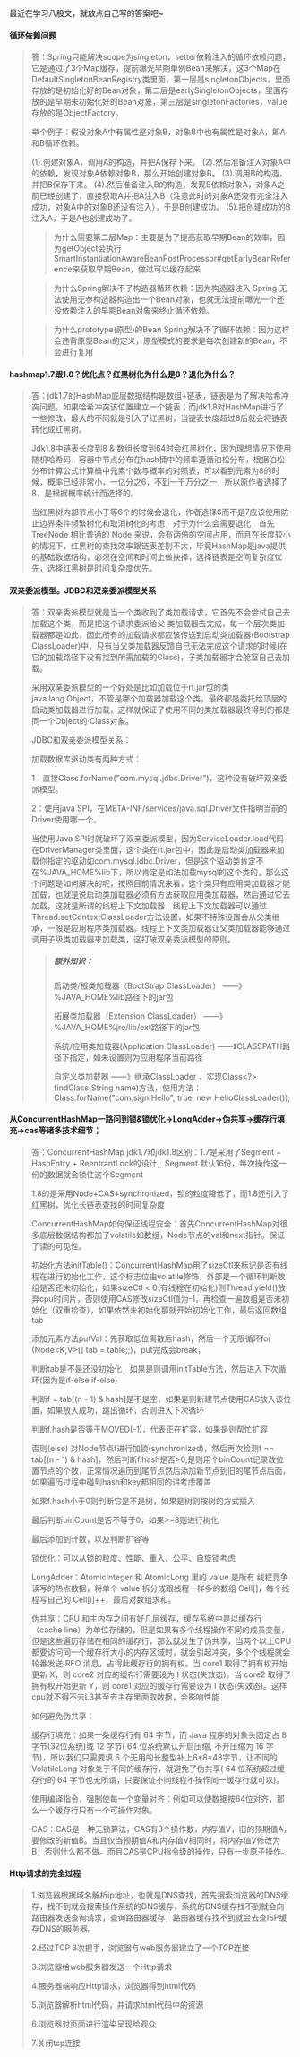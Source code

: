 最近在学习八股文，就放点自己写的答案吧~

#### 循环依赖问题

> 答：Spring只能解决scope为singleton，setter依赖注入的循环依赖问题，它是通过了3个Map缓存，提前曝光早期单例Bean来解决，这3个Map在DefaultSingletonBeanRegistry类里面，第一层是singletonObjects，里面存放的是初始化好的Bean对象，第二层是earlySingletonObjects，里面存放的是早期未初始化好的Bean对象，第三层是singletonFactories，value存放的是ObjectFactory。
>
> 举个例子：假设对象A中有属性是对象B，对象B中也有属性是对象A，即A和B循环依赖。
>
> (1).创建对象A，调用A的构造，并把A保存下来。
> (2).然后准备注入对象A中的依赖，发现对象A依赖对象B，那么开始创建对象B。
> (3).调用B的构造，并把B保存下来。
> (4).然后准备注入B的构造，发现B依赖对象A，对象A之前已经创建了，直接获取A并把A注入B（注意此时的对象A还没有完全注入成功，对象A中的对象B还没有注入），于是B创建成功。
> (5).把创建成功的B注入A，于是A也创建成功了。
>
> > 为什么需要第二层Map：主要是为了提高获取早期Bean的效率，因为getObject会执行SmartInstantiationAwareBeanPostProcessor#getEarlyBeanReference来获取早期Bean，做过可以缓存起来
>
> > 为什么Spring解决不了构造器循环依赖：因为构造器注入 Spring 无法使用无参构造器构造出一个Bean对象，也就无法提前曝光一个还没依赖注入的早期Bean对象来终止循环依赖。
>
> > 为什么prototype(原型)的Bean Spring解决不了循环依赖：因为这样会违背原型Bean的定义，原型模式的要求是每次创建新的Bean，不会进行复用

#### hashmap1.7跟1.8？优化点？红黑树化为什么是8？退化为什么？

>答：jdk1.7的HashMap底层数据结构是数组+链表，链表是为了解决哈希冲突问题，如果哈希冲突该位置建立一个链表；而jdk1.8对HashMap进行了一些修改，最大的不同就是引入了红黑树，当链表长度超过8后就会将链表转化成红黑树。
>
>Jdk1.8中链表长度到8 & 数组长度到64时会红黑树化，因为理想情况下使用随机哈希码，容器中节点分布在hash桶中的频率遵循泊松分布，根据泊松分布计算公式计算桶中元素个数与概率的对照表，可以看到元素为8的时候，概率已经非常小，一亿分之6，不到一千万分之一，所以原作者选择了8，是根据概率统计而选择的。
>
>当红黑树内部节点小于等6个的时候会退化，作者选择6而不是7应该使用防止边界条件频繁树化和取消树化的考虑，对于为什么会需要退化，首先TreeNode 相比普通的 Node 来说，会有两倍的空间占用，而且在长度较小的情况下，红黑树的查找效率跟链表差别不大，毕竟HashMap是java提供的基础数据结构，必须在空间和时间上做抉择，选择链表是空间复杂度优先，选择红黑树是时间复杂度优先。

#### 双亲委派模型。JDBC和双亲委派模型关系

>答：双亲委派模型就是当一个类收到了类加载请求，它首先不会尝试自己去加载这个类，而是把这个请求委派给父 类加载器去完成，每一个层次类加载器都是如此，因此所有的加载请求都应该传送到启动类加载器(Bootstrap ClassLoader)中，只有当父类加载器反馈自己无法完成这个请求的时候(在它的加载路径下没有找到所需加载的Class)，子类加载器才会舱室自己去加载。
>
>采用双亲委派模型的一个好处是比如加载位于rt.jar包的类java.lang.Object，不管是哪个加载器加载这个类，最终都是委托给顶层的启动类加载器进行加载，这样就保证了使用不同的类加载器最终得到的都是同一个Object的·Class对象。
>
>JDBC和双亲委派模型关系：
>
>加载数据库驱动类有两种方式：
>
>1：直接Class.forName("com.mysql.jdbc.Driver")，这种没有破坏双亲委派模型。
>
>2：使用java SPI，在META-INF/services/java.sql.Driver文件指明当前的Driver使用哪一个。
>
>当使用Java SPI时就破坏了双亲委派模型，因为ServiceLoader.load代码在DriverManager类里面，这个类在rt.jar包中，因此是启动类加载器来加载你指定的驱动如com.mysql.jdbc.Driver，但是这个驱动类肯定不在%JAVA_HOME%lib下，所以肯定是如法加载mysql的这个类的，那么这个问题是如何解决的呢，按照目前情况来看，这个类只有应用类加载器才能加载，也就是说启动类加载器必须有方法获取应用类加载器，然后通过它去加载，这就是所谓的线程上下文加载器，线程上下文加载器可以通过Thread.setContextClassLoader方法设置，如果不特殊设置会从父类继承，一般是应用程序类加载器。线程上下文类加载器让父类加载器能够通过调用子级类加载器来加载类，这打破双亲委派模型的原则。
>
>>##### 额外知识：
>>
>>启动类/根类加载器（BootStrap ClassLoader）  ——》%JAVA_HOME%lib路径下的jar包
>>
>>拓展类加载器（Extension ClassLoader）            ——》%JAVA_HOME%jre/lib/ext路径下的jar包
>>
>>系统/应用类加载器(Application ClassLoader)       ——》CLASSPATH路径下指定，如未设置则为应用程序当前路径
>>
>>自定义类加载器														——》继承ClassLoader ，实现Class<?> findClass(String name)方法，使用方法：Class.forName("com.sign.Hello", true, new HelloClassLoader());

#### 从ConcurrentHashMap一路问到锁&锁优化->LongAdder->伪共享->缓存行填充->cas等诸多技术细节；

>答：ConcurrentHashMap jdk1.7和jdk1.8区别：1.7是采用了Segment + HashEntry + ReentrantLock的设计，Segment 默认16份，每次操作这一份的数据就会锁住这个Segment
>
>1.8的是采用Node+CAS+synchronized，锁的粒度降低了，而1.8还引入了红黑树，优化长链表查找的时间复杂度
>
>ConcurrentHashMap如何保证线程安全：首先ConcurrentHashMap对很多底层数据结构都加了volatile如数组，Node节点的val和next指针。保证了读的可见性。
>
>初始化方法initTable()：ConcurrentHashMap用了sizeCtl来标记是否有线程在进行初始化工作，这个标志位由volatile修饰，外部是一个循环判断数组是否还未初始化，如果sizeCtl < 0(有线程在初始化)则Thread.yield()放弃cpu时间片，否则使用CAS修改sizeCtl值为-1，再检查一遍数组是否未初始化（双重检查），如果依然未初始化那就开始初始化工作，最后返回数组tab
>
>添加元素方法putVal：先获取低位离散后hash，然后一个无限循环for (Node<K,V>[] tab = table;;)，put完成会break，
>
>判断tab是不是还没初始化，如果是则调用initTable方法，然后进入下次循环(因为是if-else if-else)
>
>判断f = tab[(n - 1) & hash]是不是空，如果是则新建节点使用CAS放入该位置，如果放入成功，跳出循环，否则进入下次循环
>
>判断f.hash是否等于MOVED(-1)，代表正在扩容，如果是则帮忙扩容
>
>否则(else) 对Node节点f进行加锁(synchronized)，然后再次检测f == tab[(n - 1) & hash]，然后判断f.hash是否>0,是则用个binCount记录改位置节点的个数，正常情况遍历到尾节点然后添加新节点到旧的尾节点后面，如果遍历过程中碰到hash和key都相同的讲考虑覆盖
>
>如果f.hash小于0则判断它是不是树，如果是树则按树的方式插入
>
>最后判断binCount是否不等于0，如果>=8则进行树化
>
>最后添加到计数，以及判断扩容等
>
>
>
>锁优化：可以从锁的粒度、性能、重入、公平、自旋锁考虑
>
>LongAdder：AtomicInteger 和 AtomicLong 里的 value 是所有 线程竞争读写的热点数据，将单个 value 拆分成跟线程一样多的数组 Cell[]，每个线程写自己的 Cell[i]++，最后对数组求和。
>
>伪共享：CPU 和主内存之间有好几层缓存，缓存系统中是以缓存行（cache line）为单位存储的，但是如果有多个线程操作不同的成员变量，但是这些遍历存储在相同的缓存行，那么就发生了伪共享，当两个以上CPU都要访问同一个缓存行大小的内存区域时，就会引起冲突，多个个线程就会轮番发送 RFO 消息，占得此缓存行的拥有权。当 core1 取得了拥有权开始更新 X，则 core2 对应的缓存行需要设为 I 状态(失效态)。当 core2 取得了拥有权开始更新 Y，则 core1 对应的缓存行需要设为 I 状态(失效态)。这样cpu就不得不去L3甚至去主存里面取数据，会影响性能
>
>如何避免伪共享：
>
>缓存行填充：如果一条缓存行有 64 字节，而 Java 程序的对象头固定占 8 字节(32位系统)或 12 字节( 64 位系统默认开启压缩, 不开压缩为 16 字节)，所以我们只需要填 6 个无用的长整型补上6*8=48字节，让不同的 VolatileLong 对象处于不同的缓存行，就避免了伪共享( 64 位系统超过缓存行的 64 字节也无所谓，只要保证不同线程不操作同一缓存行就可以)。
>
>使用编译指令，强制使每一个变量对齐：例如可以使数据按64位对齐，那么一个缓存行只有一个可操作对象。
>
>CAS：CAS是一种无锁算法，CAS有3个操作数，内存值V，旧的预期值A，要修改的新值B。当且仅当预期值A和内存值V相同时，将内存值V修改为B，否则什么都不做。而且CAS是CPU指令级的操作，只有一步原子操作。

#### Http请求的完全过程

>1.浏览器根据域名解析ip地址，也就是DNS查找，首先搜索浏览器的DNS缓存，找不到就会搜索操作系统的DNS缓存，系统的DNS缓存找不到就会向路由器发送查询请求，查询路由器缓存，路由器缓存找不到就会去查ISP缓存DNS的服务器。
>
>2.经过TCP 3次握手，浏览器与web服务器建立了一个TCP连接
>
>3.浏览器给web服务器发送一个Http请求
>
>4.服务器端响应Http请求，浏览器得到html代码
>
>5.浏览器解析html代码，并请求html代码中的资源
>
>6.浏览器对页面进行渲染呈现给观众
>
>7.关闭tcp连接